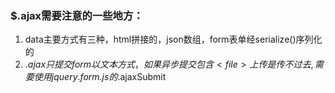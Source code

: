 ### $.ajax需要注意的一些地方：

  1. data主要方式有三种，html拼接的，json数组，form表单经serialize()序列化的
  2. $.ajax只提交form以文本方式，如果异步提交包含<file>上传是传不过去,需要使用jquery.form.js的$.ajaxSubmit
